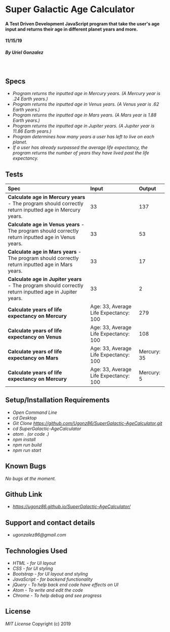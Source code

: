 # **Super Galactic Age Calculator**

#### A Test Driven Development JavaScript program that take the user's age input and returns their age in different planet years and more.
#### 11/15/19

##### By _**Uriel Gonzalez**_
&nbsp;
## **Specs**
* _Program returns the inputted age in Mercury years. (A Mercury year is .24 Earth years.)_
* _Program returns the inputted age in Venus years. (A Venus year is .62 Earth years.)_
* _Program returns the inputted age in Mars years. (A Mars year is 1.88 Earth years.)_
* _Program returns the inputted age in Jupiter years. (A Jupiter year is 11.86 Earth years.)_
* _Program determines how many years a user has left to live on each planet._
* _If a user has already surpassed the average life expectancy, the program returns the number of years they have lived past the life expectancy._

## **Tests**

| Spec | Input | Output |
| :----------- | :----------------------| :----------- |
| **Calculate age in Mercury years** - The program should correctly return inputted age in Mercury years.  | 33 | 137 |
| **Calculate age in Venus years** - The program should correctly return inputted age in Venus years.  | 33 | 53 |
| **Calculate age in Mars years** - The program should correctly return inputted age in Mars years.  | 33 | 17 |
| **Calculate age in Jupiter years** - The program should correctly return inputted age in Jupiter years.  | 33 | 2 |
| **Calculate years of life expectancy on Mercury**  | Age: 33, Average Life Expectancy: 100 | 279 |
| **Calculate years of life expectancy on Venus**  | Age: 33, Average Life Expectancy: 100 | 108  |
| **Calculate years of life expectancy on Mars**  | Age: 33, Average Life Expectancy: 100 | Mercury: 35  |
| **Calculate years of life expectancy on Mercury**  | Age: 33, Average Life Expectancy: 100 | Mercury: 5 |


## **Setup/Installation Requirements**

* _Open Command Line_
* _cd Desktop_
* _Git Clone https://github.com/Ugonz86/SuperGalactic-AgeCalculator.git_
* _cd SuperGalactic-AgeCalculator_
* _atom . (or code .)_
* _npm install_
* _npm run build_
* _npm run start_

## **Known Bugs**

_No bugs at the moment._

## **Github Link**
* _https://ugonz86.github.io/SuperGalactic-AgeCalculator/_

## Support and contact details

* _ugonzalez86@gmail.com_

## **Technologies Used**

* _HTML - for UI layout_
* _CSS - for UI styling_
* _Bootstrap - for UI layout and styling_
* _JavaScript - for backend functionality_
* _jQuery - To help back end code have effects on UI_
* _Atom - To write and edit the code_
* _Chrome - To help debug and see progress_

## **License**

*MIT License*
Copyright (c) 2019
